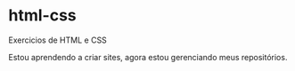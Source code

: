 # html-css
 Exercicios de HTML e CSS

 Estou aprendendo a criar sites, agora estou gerenciando meus repositórios.
